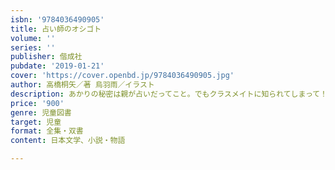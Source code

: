 ```yaml
---
isbn: '9784036490905'
title: 占い師のオシゴト
volume: ''
series: ''
publisher: 偕成社
pubdate: '2019-01-21'
cover: 'https://cover.openbd.jp/9784036490905.jpg'
author: 高橋桐矢／著 烏羽雨／イラスト
description: あかりの秘密は親が占いだってこと。でもクラスメイトに知られてしまって！？　占い師の作者が書いた、幸せになるための占い物語。
price: '900'
genre: 児童図書
target: 児童
format: 全集・双書
content: 日本文学、小説・物語

---
```

